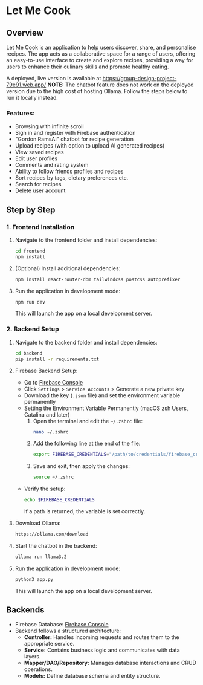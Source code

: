 # Let Me Cook

## Overview
Let Me Cook is an application to help users discover, share, and personalise recipes. The app acts as a collaborative space for a range of users, offering an easy-to-use interface to create and explore recipes, providing a way for users to enhance their culinary skills and promote healthy eating.

A deployed, live version is available at <https://group-design-project-79e91.web.app/> **NOTE:** The chatbot feature does not work on the deployed version due to the high cost of hosting Ollama. Follow the steps below to run it locally instead.

### Features:
- Browsing with infinite scroll
- Sign in and register with Firebase authentication
- "Gordon RamsAI" chatbot for recipe generation
- Upload recipes (with option to upload AI generated recipes)
- View saved recipes
- Edit user profiles
- Comments and rating system
- Ability to follow friends profiles and recipes
- Sort recipes by tags, dietary preferences etc.
- Search for recipes
- Delete user account

## Step by Step

### 1. Frontend Installation
1. Navigate to the frontend folder and install dependencies:
   ```sh
   cd frontend
   npm install
   ```
   
2. (Optional) Install additional dependencies:
   ```sh
   npm install react-router-dom tailwindcss postcss autoprefixer
   ```

4. Run the application in development mode:
   ```sh
   npm run dev
   ```
   This will launch the app on a local development server.

### 2. Backend Setup
1. Navigate to the backend folder and install dependencies:
   ```sh
   cd backend
   pip install -r requirements.txt
   ```
2. Firebase Backend Setup:
   - Go to [Firebase Console](https://console.firebase.google.com/)
   - Click `Settings` > `Service Accounts` > Generate a new private key
   - Download the key (`.json` file) and set the environment variable permanently
   - Setting the Environment Variable Permanently (macOS zsh Users, Catalina and later)
        1. Open the terminal and edit the `~/.zshrc` file:
            ```sh
            nano ~/.zshrc
            ```
        2. Add the following line at the end of the file:
           ```sh
           export FIREBASE_CREDENTIALS="/path/to/credentials/firebase_credentials.json"
           ```
        3. Save and exit, then apply the changes:
           ```sh
           source ~/.zshrc
           ```
    - Verify the setup:
        ```sh
        echo $FIREBASE_CREDENTIALS
        ```
        If a path is returned, the variable is set correctly.

3. Download Ollama:
   ```sh
   https://ollama.com/download
   ```
4. Start the chatbot in the backend:
   ```sh
   ollama run llama3.2
   ```

5. Run the application in development mode:
   ```sh
   python3 app.py
   ```
   This will launch the app on a local development server.

## Backends
- Firebase Database: [Firebase Console](https://console.firebase.google.com/u/1/project/group-design-project-79e91/overview)
- Backend follows a structured architecture:
  - **Controller:** Handles incoming requests and routes them to the appropriate service.
  - **Service:** Contains business logic and communicates with data layers.
  - **Mapper/DAO/Repository:** Manages database interactions and CRUD operations.
  - **Models:** Define database schema and entity structure.
